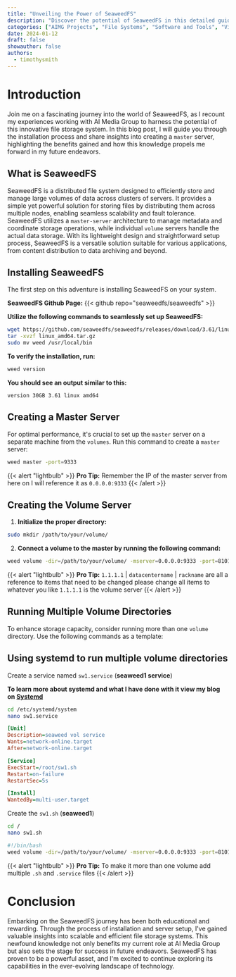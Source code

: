 ```yaml
---
title: "Unveiling the Power of SeaweedFS"
description: "Discover the potential of SeaweedFS in this detailed guide covering installation, master server setup, and volume management. Learn how to efficiently deploy SeaweedFS for scalable, fault-tolerant file storage suitable for diverse applications. Gain practical insights and tips for optimizing your data storage system, ensuring robust performance across your networks. Explore the versatility of SeaweedFS, a key tool for advancing your technological infrastructure."
categories: ["AIMG Projects", "File Systems", "Software and Tools", "Virtualization"]
date: 2024-01-12
draft: false
showauthor: false
authors:
  - timothysmith
---
```

# Introduction

Join me on a fascinating journey into the world of SeaweedFS, as I recount my experiences working with AI Media Group to harness the potential of this innovative file storage system. In this blog post, I will guide you through the installation process and share insights into creating a `master` server, highlighting the benefits gained and how this knowledge propels me forward in my future endeavors.

## What is SeaweedFS

SeaweedFS is a distributed file system designed to efficiently store and manage large volumes of data across clusters of servers. It provides a simple yet powerful solution for storing files by distributing them across multiple nodes, enabling seamless scalability and fault tolerance. SeaweedFS utilizes a `master-server` architecture to manage metadata and coordinate storage operations, while individual `volume` servers handle the actual data storage. With its lightweight design and straightforward setup process, SeaweedFS is a versatile solution suitable for various applications, from content distribution to data archiving and beyond.

## Installing SeaweedFS

The first step on this adventure is installing SeaweedFS on your system.

**SeaweedFS Github Page:**
{{< github repo="seaweedfs/seaweedfs" >}}

**Utilize the following commands to seamlessly set up SeaweedFS:**

```bash
wget https://github.com/seaweedfs/seaweedfs/releases/download/3.61/linux_amd64.tar.gz
tar -xvzf linux_amd64.tar.gz
sudo mv weed /usr/local/bin
```

**To verify the installation, run:**

```bash
weed version
```

**You should see an output similar to this:**

`version 30GB 3.61 linux amd64`

## Creating a Master Server

For optimal performance, it's crucial to set up the `master` server on a separate machine from the `volumes`. Run this command to create a `master` server:

```bash
weed master -port=9333
```

{{< alert "lightbulb" >}}
**Pro Tip:** Remember the IP of the master server from here on I will reference it as `0.0.0.0:9333`
{{< /alert >}}

## Creating the Volume Server

1. **Initialize the proper directory:**

```bash
sudo mkdir /path/to/your/volume/
```

2. **Connect a volume to the master by running the following command:**

```bash
weed volume -dir=/path/to/your/volume/ -mserver=0.0.0.0:9333 -port=8101 -ip=1.1.1.1 -dataCenter=datacentername -rack=rackname -max=0
```

{{< alert "lightbulb" >}}
**Pro Tip:** `1.1.1.1` | `datacentername` | `rackname` are all a reference to items that need to be changed please change all items to whatever you like `1.1.1.1` is the volume server
{{< /alert >}}

## Running Multiple Volume Directories

To enhance storage capacity, consider running more than one `volume` directory. Use the following commands as a template:

## Using systemd to run multiple volume directories

Create a service named `sw1.service` (**seaweed1 service**)

**To learn more about systemd and what I have done with it view my blog on [Systemd](https://portfolio.homelabtim.com/projects/systemd)**

```bash
cd /etc/systemd/system
nano sw1.service
```

```ini
[Unit]
Description=seaweed vol service
Wants=network-online.target
After=network-online.target

[Service]
ExecStart=/root/sw1.sh
Restart=on-failure
RestartSec=5s

[Install]
WantedBy=multi-user.target
```

Create the `sw1.sh` (**seaweed1**)

```bash
cd /
nano sw1.sh
```

```bash
#!/bin/bash
weed volume -dir=/path/to/your/volume/ -mserver=0.0.0.0:9333 -port=8101 -ip=1.1.1.1 -dataCenter=datacentername -rack=rackname -max=0
```

{{< alert "lightbulb" >}}
**Pro Tip:** To make it more than one volume add multiple `.sh` and `.service` files 
{{< /alert >}}

# Conclusion

Embarking on the SeaweedFS journey has been both educational and rewarding. Through the process of installation and server setup, I've gained valuable insights into scalable and efficient file storage systems. This newfound knowledge not only benefits my current role at AI Media Group but also sets the stage for success in future endeavors. SeaweedFS has proven to be a powerful asset, and I'm excited to continue exploring its capabilities in the ever-evolving landscape of technology.